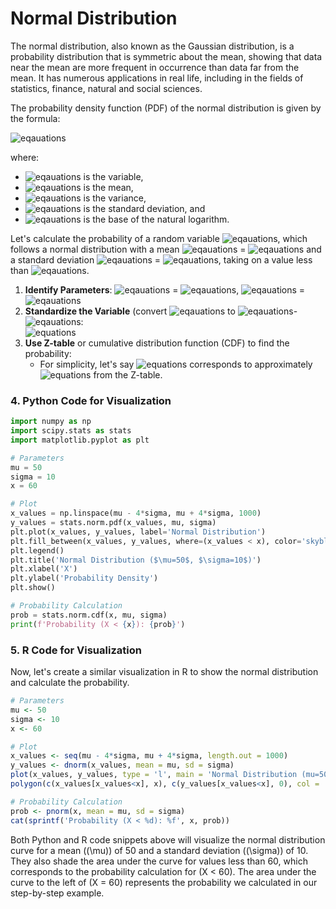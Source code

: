 
# Normal Distribution

The normal distribution, also known as the Gaussian distribution, is a probability distribution that is symmetric about the mean, showing that data near the mean are more frequent in occurrence than data far from the mean. It has numerous applications in real life, including in the fields of statistics, finance, natural and social sciences.


The probability density function (PDF) of the normal distribution is given by the formula:

![eqauations](https://latex.codecogs.com/svg.image?&space;f(x|\mu,\sigma^2)=\frac{1}{\sqrt{2\pi\sigma^2}}e^{-\frac{(x-\mu)^2}{2\sigma^2}})

where:
- ![eqauations](https://latex.codecogs.com/svg.image?x) is the variable,
- ![eqauations](https://latex.codecogs.com/svg.image?\mu) is the mean,
- ![eqauations](https://latex.codecogs.com/svg.image?\sigma^2) is the variance,
- ![eqauations](https://latex.codecogs.com/svg.image?\sigma) is the standard deviation, and
- ![eqauations](https://latex.codecogs.com/svg.image?e) is the base of the natural logarithm.

Let's calculate the probability of a random variable ![eqauations](https://latex.codecogs.com/svg.image?X), which follows a normal distribution with a mean ![eqauations](https://latex.codecogs.com/svg.image?\mu) = ![eqauations](https://latex.codecogs.com/svg.image?50) and a standard deviation ![eqauations](https://latex.codecogs.com/svg.image?\sigma) = ![eqauations](https://latex.codecogs.com/svg.image?10), taking on a value less than ![eqauations](https://latex.codecogs.com/svg.image?60).

1. **Identify Parameters**: ![eqauations](https://latex.codecogs.com/svg.image?\mu) = ![eqauations](https://latex.codecogs.com/svg.image?50), ![eqauations](https://latex.codecogs.com/svg.image?\sigma) = ![eqauations](https://latex.codecogs.com/svg.image?10)
2. **Standardize the Variable** (convert ![eqauations](https://latex.codecogs.com/svg.image?X) to ![eqauations](https://latex.codecogs.com/svg.image?Z)-![eqauations](https://latex.codecogs.com/svg.image?score):</br>
	![equations](https://latex.codecogs.com/svg.image?&space;Z=\frac{X-\mu}{\sigma}=\frac{60-50}{10}=1&space;)
3. **Use Z-table** or cumulative distribution function (CDF) to find the probability:
   - For simplicity, let's say ![equations](https://latex.codecogs.com/svg.image?P(X<60)=P(Z<1)) corresponds to approximately ![equations](https://latex.codecogs.com/svg.image?0.8413) from the Z-table.

### 4. Python Code for Visualization


```python
import numpy as np
import scipy.stats as stats
import matplotlib.pyplot as plt

# Parameters
mu = 50
sigma = 10
x = 60

# Plot
x_values = np.linspace(mu - 4*sigma, mu + 4*sigma, 1000)
y_values = stats.norm.pdf(x_values, mu, sigma)
plt.plot(x_values, y_values, label='Normal Distribution')
plt.fill_between(x_values, y_values, where=(x_values < x), color='skyblue', alpha=0.5, label='Area under curve')
plt.legend()
plt.title('Normal Distribution ($\mu=50$, $\sigma=10$)')
plt.xlabel('X')
plt.ylabel('Probability Density')
plt.show()

# Probability Calculation
prob = stats.norm.cdf(x, mu, sigma)
print(f'Probability (X < {x}): {prob}')
```

### 5. R Code for Visualization

Now, let's create a similar visualization in R to show the normal distribution and calculate the probability.

```r
# Parameters
mu <- 50
sigma <- 10
x <- 60

# Plot
x_values <- seq(mu - 4*sigma, mu + 4*sigma, length.out = 1000)
y_values <- dnorm(x_values, mean = mu, sd = sigma)
plot(x_values, y_values, type = 'l', main = 'Normal Distribution (mu=50, sigma=10)', xlab = 'X', ylab = 'Density')
polygon(c(x_values[x_values<x], x), c(y_values[x_values<x], 0), col = 'skyblue')

# Probability Calculation
prob <- pnorm(x, mean = mu, sd = sigma)
cat(sprintf('Probability (X < %d): %f', x, prob))
```

Both Python and R code snippets above will visualize the normal distribution curve for a mean (\(\mu\)) of 50 and a standard deviation (\(\sigma\)) of 10. They also shade the area under the curve for values less than 60, which corresponds to the probability calculation for \(X < 60\). The area under the curve to the left of \(X = 60\) represents the probability we calculated in our step-by-step example.
